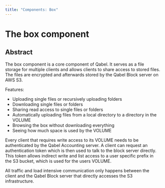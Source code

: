 ```yaml
---
title: "Components: Box"
---
```

# The box component

## Abstract

The box component is a core component of Qabel. It serves as a file storage for multiple clients and allows clients to share access to stored files.
The files are encrypted and afterwards stored by the Qabel Block server on AWS S3.

Features:

* Uploading single files or recursively uploading folders
* Downloading single files or folders
* Sharing read access to single files or folders
* Automatically uploading files from a local directory to a directory in the VOLUME
* Browsing the box without downloading everything
* Seeing how much space is used by the VOLUME

Every client that requires write access to its VOLUME needs to be authenticated by the Qabel Accounting server. A client can request an authentication token which is then used to talk to the block server directly. This token allows indirect write and list access to a user specific prefix in the S3 bucket, which is used for the users VOLUME.

All traffic and load intensive communication only happens between the client and the Qabel Block server that directly accesses the S3 infrastructure.